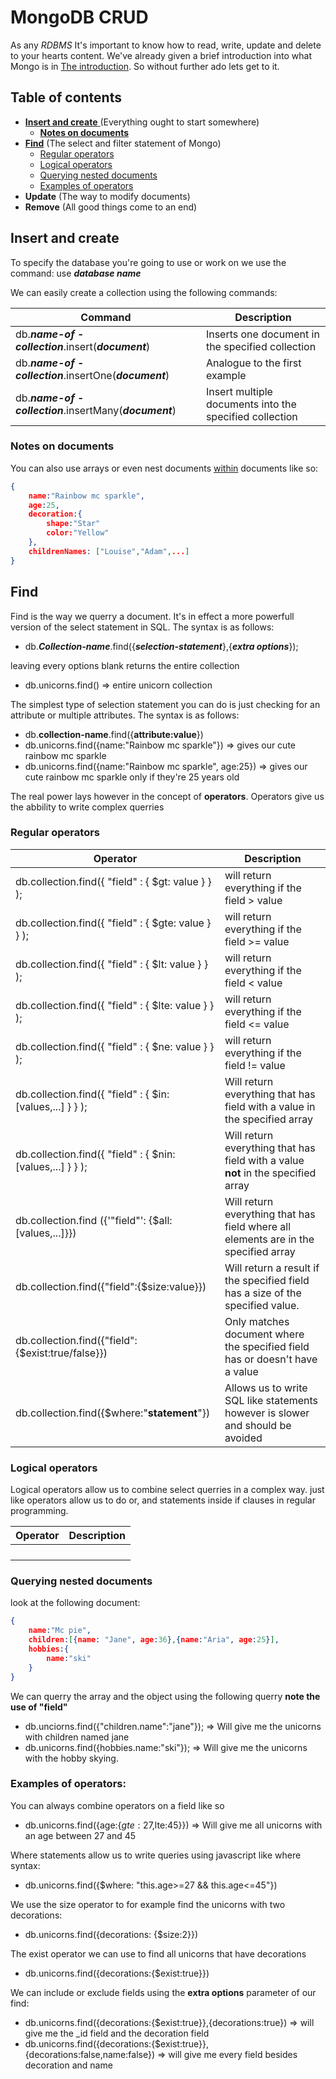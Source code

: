 # MongoDB CRUD

As any *RDBMS* It's important to know how to read, write, update and delete to your hearts content. We've already given a brief introduction into what Mongo is in [The introduction](Mongodb-introduction.md). So without further ado lets get to it.

## Table of contents

* [**Insert and create** ](#insert-and-create) (Everything ought to start somewhere)
  * [**Notes on documents**](#notes-on-documents)
* [**Find**](#find) (The select and filter statement of Mongo)
  * [Regular operators](#regular-operators)
  * [Logical operators](#logical-operators)
  * [Querying nested documents](#querying-nested-documents)
  * [Examples of operators](#examples-of-operators)
* **Update** (The way to modify documents)
* **Remove** (All good things come to an end)

## Insert and create

To specify the database you're going to use or work on we use the command: use ***database name***

We can easily create a collection using the following commands:

| Command                                                 | Description                                             |
| ------------------------------------------------------- | ------------------------------------------------------- |
| db.***name-of -collection***.insert(***document***)     | Inserts one document in  the specified collection       |
| db.***name-of -collection***.insertOne(***document***)  | Analogue to the first example                           |
| db.***name-of -collection***.insertMany(***document***) | Insert multiple documents into the specified collection |

### Notes on documents

You can also use arrays or even nest documents <u>within</u> documents like so:

```json
{
    name:"Rainbow mc sparkle",
    age:25,
    decoration:{
    	shape:"Star"
		color:"Yellow"
	},
	childrenNames: ["Louise","Adam",...]
}
```

## Find

Find is the way we querry a document. It's in effect a more powerfull version of the select statement in SQL. The syntax is as follows:

- db.***Collection-name***.find({***selection-statement***},{***extra options***});

leaving every options blank returns the entire collection

- db.unicorns.find() => entire unicorn collection

The simplest type of selection statement you can do is just checking for an attribute or multiple attributes. The syntax is as follows:

- db.**collection-name**.find({**attribute:value**})
- db.unicorns.find({name:"Rainbow mc sparkle"}) => gives our cute rainbow mc sparkle
- db.unicorns.find({name:"Rainbow mc sparkle", age:25}) => gives our cute rainbow mc sparkle only if they're 25 years old

The real power lays however in the concept of **operators**. Operators give us the abbility to write complex querries 

### Regular operators

| Operator                                                   | Description                                                  |
| ---------------------------------------------------------- | ------------------------------------------------------------ |
| db.collection.find({ "field" : { $gt: value } } );         | will return everything if the field > value                  |
| db.collection.find({ "field" : { $gte: value } } );        | will return everything if the field >= value                 |
| db.collection.find({ "field" : { $lt: value } } );         | will return everything if the field < value                  |
| db.collection.find({ "field" : { $lte: value } } );        | will return everything if the field <= value                 |
| db.collection.find({ "field" : { $ne: value } } );         | will return everything if the field != value                 |
| db.collection.find({ "field" : { $in: [values,...] } } );  | Will return everything that has field with a value in the specified array |
| db.collection.find({ "field" : { $nin: [values,...] } } ); | Will return everything that has field with a value **not** in the specified array |
| db.collection.find ({'"field"': {$all: [values,...]}})     | Will return everything that has field where all elements are in the specified array |
| db.collection.find({"field":{$size:value}})                | Will return a result if the specified field has a size of the specified value. |
| db.collection.find({"field":{$exist:true/false}})          | Only matches document where the specified field has or doesn't have a value |
| db.collection.find({$where:"**statement**"})               | Allows us to write SQL like statements however is slower and should be avoided |

### Logical operators

Logical operators allow us to combine select querries in a complex way. just like operators allow us to do or, and statements inside if clauses in regular programming.

| Operator | Description |
| -------- | ----------- |
|          |             |
|          |             |
|          |             |
|          |             |



### Querying nested documents

look at the following document:

```json
{
	name:"Mc pie",
    children:[{name: "Jane", age:36},{name:"Aria", age:25}],
    hobbies:{
        name:"ski"
    }
}
```

We can querry the array and the object using the following querry **note the use of "field"**

- db.unciorns.find({"children.name":"jane"}); => Will give me the unicorns with children named jane
- db.unicorns.find({hobbies.name:"ski"}); => Will give me the unicorns with the hobby skying.

### Examples of operators: 

You can always combine operators on a field like so

- db.unicorns.find({age:{$gte:27,$lte:45}}) => Will give me all unicorns with an age between 27 and 45

Where statements allow us to write queries using javascript like where syntax:

- db.unicorns.find({$where: "this.age>=27 && this.age<=45"})

We use the size operator to for example find the unicorns with two decorations:

- db.unicorns.find({decorations: {$size:2}})

The exist operator we can use to find all unicorns that have decorations

- db.unicorns.find({decorations:{$exist:true}})

We can include or exclude fields using the **extra options** parameter of our find:

- db.unicorns.find({decorations:{$exist:true}},{decorations:true}) => will give me the _id field and the decoration field
- db.unicorns.find({decorations:{$exist:true}},{decorations:false,name:false}) => will give me every field besides decoration and name

